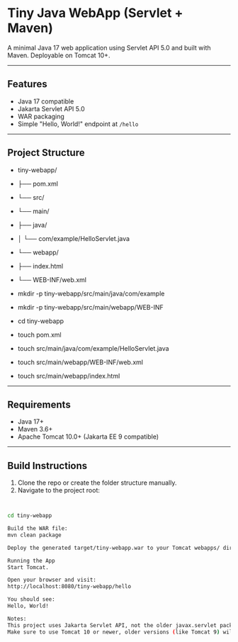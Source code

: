 # Tiny Java WebApp (Servlet + Maven)

A minimal Java 17 web application using Servlet API 5.0 and built with Maven. Deployable on Tomcat 10+.

---

## Features

- Java 17 compatible
- Jakarta Servlet API 5.0
- WAR packaging
- Simple "Hello, World!" endpoint at `/hello`

---

## Project Structure

- tiny-webapp/
- ├── pom.xml
- └── src/
- └── main/
- ├── java/
- │ └── com/example/HelloServlet.java
- └── webapp/
- ├── index.html
- └── WEB-INF/web.xml

- mkdir -p tiny-webapp/src/main/java/com/example
- mkdir -p tiny-webapp/src/main/webapp/WEB-INF
- cd tiny-webapp
- touch pom.xml
- touch src/main/java/com/example/HelloServlet.java
- touch src/main/webapp/WEB-INF/web.xml
- touch src/main/webapp/index.html






---

## Requirements

- Java 17+
- Maven 3.6+
- Apache Tomcat 10.0+ (Jakarta EE 9 compatible)

---

## Build Instructions

1. Clone the repo or create the folder structure manually.
2. Navigate to the project root:

```bash


cd tiny-webapp

Build the WAR file:
mvn clean package

Deploy the generated target/tiny-webapp.war to your Tomcat webapps/ directory.

Running the App
Start Tomcat.

Open your browser and visit:
http://localhost:8080/tiny-webapp/hello

You should see:
Hello, World!

Notes:
This project uses Jakarta Servlet API, not the older javax.servlet package.
Make sure to use Tomcat 10 or newer, older versions (like Tomcat 9) will not work.



